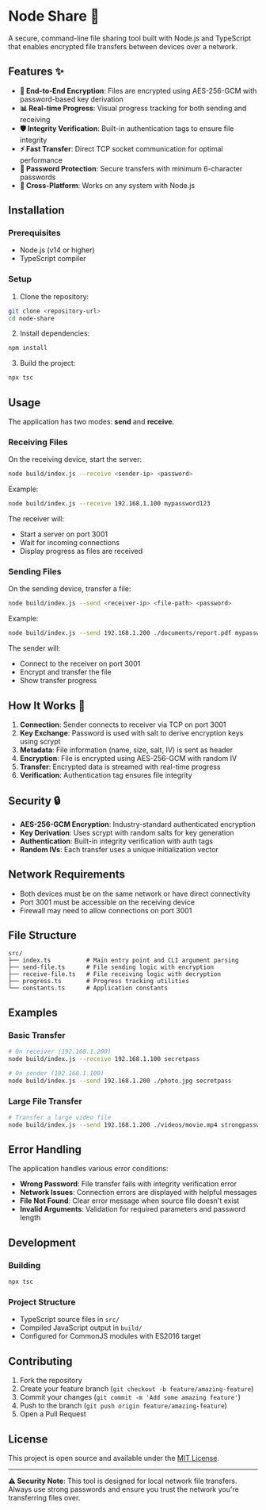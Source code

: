 # Node Share 🚀

A secure, command-line file sharing tool built with Node.js and TypeScript that enables encrypted file transfers between devices over a network.

## Features ✨

- **🔐 End-to-End Encryption**: Files are encrypted using AES-256-GCM with password-based key derivation
- **📊 Real-time Progress**: Visual progress tracking for both sending and receiving
- **🛡️ Integrity Verification**: Built-in authentication tags to ensure file integrity
- **⚡ Fast Transfer**: Direct TCP socket communication for optimal performance
- **🔑 Password Protection**: Secure transfers with minimum 6-character passwords
- **📱 Cross-Platform**: Works on any system with Node.js

## Installation

### Prerequisites
- Node.js (v14 or higher)
- TypeScript compiler

### Setup
1. Clone the repository:
```bash
git clone <repository-url>
cd node-share
```

2. Install dependencies:
```bash
npm install
```

3. Build the project:
```bash
npx tsc
```

## Usage

The application has two modes: **send** and **receive**.

### Receiving Files

On the receiving device, start the server:
```bash
node build/index.js --receive <sender-ip> <password>
```

Example:
```bash
node build/index.js --receive 192.168.1.100 mypassword123
```

The receiver will:
- Start a server on port 3001
- Wait for incoming connections
- Display progress as files are received

### Sending Files

On the sending device, transfer a file:
```bash
node build/index.js --send <receiver-ip> <file-path> <password>
```

Example:
```bash
node build/index.js --send 192.168.1.200 ./documents/report.pdf mypassword123
```

The sender will:
- Connect to the receiver on port 3001
- Encrypt and transfer the file
- Show transfer progress

## How It Works 🔧

1. **Connection**: Sender connects to receiver via TCP on port 3001
2. **Key Exchange**: Password is used with salt to derive encryption keys using scrypt
3. **Metadata**: File information (name, size, salt, IV) is sent as header
4. **Encryption**: File is encrypted using AES-256-GCM with random IV
5. **Transfer**: Encrypted data is streamed with real-time progress
6. **Verification**: Authentication tag ensures file integrity

## Security 🔒

- **AES-256-GCM Encryption**: Industry-standard authenticated encryption
- **Key Derivation**: Uses scrypt with random salts for key generation
- **Authentication**: Built-in integrity verification with auth tags
- **Random IVs**: Each transfer uses a unique initialization vector

## Network Requirements

- Both devices must be on the same network or have direct connectivity
- Port 3001 must be accessible on the receiving device
- Firewall may need to allow connections on port 3001

## File Structure

```
src/
├── index.ts          # Main entry point and CLI argument parsing
├── send-file.ts      # File sending logic with encryption
├── receive-file.ts   # File receiving logic with decryption
├── progress.ts       # Progress tracking utilities
└── constants.ts      # Application constants
```

## Examples

### Basic Transfer
```bash
# On receiver (192.168.1.200)
node build/index.js --receive 192.168.1.100 secretpass

# On sender (192.168.1.100)
node build/index.js --send 192.168.1.200 ./photo.jpg secretpass
```

### Large File Transfer
```bash
# Transfer a large video file
node build/index.js --send 192.168.1.200 ./videos/movie.mp4 strongpassword123
```

## Error Handling

The application handles various error conditions:
- **Wrong Password**: File transfer fails with integrity verification error
- **Network Issues**: Connection errors are displayed with helpful messages
- **File Not Found**: Clear error message when source file doesn't exist
- **Invalid Arguments**: Validation for required parameters and password length

## Development

### Building
```bash
npx tsc
```

### Project Structure
- TypeScript source files in `src/`
- Compiled JavaScript output in `build/`
- Configured for CommonJS modules with ES2016 target

## Contributing

1. Fork the repository
2. Create your feature branch (`git checkout -b feature/amazing-feature`)
3. Commit your changes (`git commit -m 'Add some amazing feature'`)
4. Push to the branch (`git push origin feature/amazing-feature`)
5. Open a Pull Request

## License

This project is open source and available under the [MIT License](LICENSE).

---

**⚠️ Security Note**: This tool is designed for local network file transfers. Always use strong passwords and ensure you trust the network you're transferring files over.